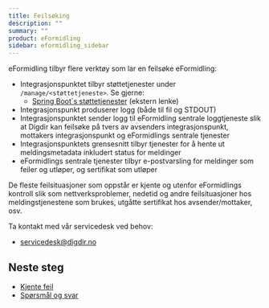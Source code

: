 ```yaml
---
title: Feilsøking
description: ""
summary: ""
product: eFormidling
sidebar: eformidling_sidebar
---
```


eFormidling tilbyr flere verktøy som lar en feilsøke eFormidling:

- Integrasjonspunktet tilbyr støttetjenester under `/manage/<støttetjeneste>`. Se gjerne:
  - [Spring Boot`s støttetjenester](https://docs.spring.io/spring-boot/docs/current/reference/html/actuator.html#actuator.endpoints) (ekstern lenke)
- Integrasjonspunkt produserer logg (både til fil og STDOUT)
- Integrasjonspunktet sender logg til eFormidling sentrale loggtjeneste slik at Digdir kan feilsøke på tvers av
avsenders integrasjonspunkt, mottakers integrasjonspunkt og eFormidlings sentrale tjenester
- Integrasjonspunktets grensesnitt tilbyr tjenester for å hente ut meldingsmetadata inkludert status for meldinger
- eFormidlings sentrale tjenester tilbyr e-postvarsling for meldinger som feiler og utløper, og sertifikat som utløper

De fleste feilsituasjoner som oppstår er kjente og utenfor eFormidlings kontroll slik som nettverksproblemer,
nedetid og andre feilsituasjoner hos meldingstjenestene som brukes, utgåtte sertifikat hos avsender/mottaker, osv.

Ta kontakt med vår servicedesk ved behov:

- <a href="mailto:servicedesk@digdir.no">servicedesk@digdir.no</a>

## Neste steg

- [Kjente feil](kjente_feil)
- [Spørsmål og svar](sporsmal_og_svar)
